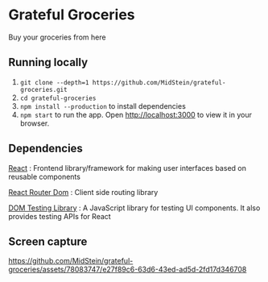 # Grateful Groceries

Buy your groceries from here

## Running locally

1. `git clone --depth=1 https://github.com/MidStein/grateful-groceries.git`
2. `cd grateful-groceries`
3. `npm install --production` to install dependencies
4. `npm start` to run the app. Open
  [http://localhost:3000](http://localhost:3000) to view it in your browser.

## Dependencies

[React](https://react.dev/)
: Frontend library/framework for making user interfaces based on reusable
  components

[React Router Dom](https://reactrouter.com/)
: Client side routing library

[DOM Testing Library](https://testing-library.com/)
: A JavaScript library for testing UI components. It also provides testing APIs
for React

## Screen capture

https://github.com/MidStein/grateful-groceries/assets/78083747/e27f89c6-63d6-43ed-ad5d-2fd17d346708
